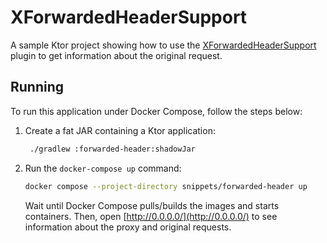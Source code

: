 # XForwardedHeaderSupport

A sample Ktor project showing how to use the [XForwardedHeaderSupport](https://ktor.io/docs/eap/forward-headers.html) plugin to get information about the original request.

## Running

To run this application under Docker Compose, follow the steps below:
1. Create a fat JAR containing a Ktor application:
   ```Bash
    ./gradlew :forwarded-header:shadowJar
   ```
2. Run the `docker-compose up` command:
   ```Bash
   docker compose --project-directory snippets/forwarded-header up
   ```
   Wait until Docker Compose pulls/builds the images and starts containers.
   Then, open [http://0.0.0.0/](http://0.0.0.0/) to see information about the proxy and original requests.